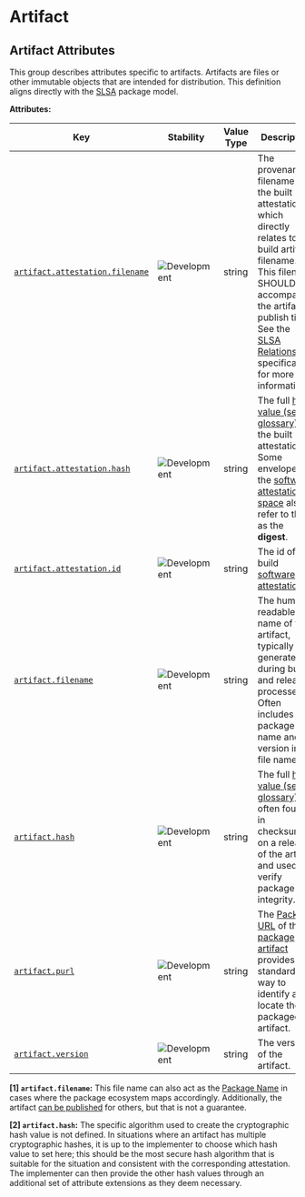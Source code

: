 <!-- NOTE: THIS FILE IS AUTOGENERATED. DO NOT EDIT BY HAND. -->
<!-- see templates/registry/markdown/attribute_namespace.md.j2 -->

# Artifact

## Artifact Attributes

This group describes attributes specific to artifacts. Artifacts are files or other immutable objects that are intended for distribution. This definition aligns directly with the [SLSA](https://slsa.dev/spec/v1.0/terminology#package-model) package model.

**Attributes:**

| Key | Stability | Value Type | Description | Example Values |
|---|---|---|---|---|
| <a id="artifact-attestation-filename" href="#artifact-attestation-filename">`artifact.attestation.filename`</a> | ![Development](https://img.shields.io/badge/-development-blue) | string | The provenance filename of the built attestation which directly relates to the build artifact filename. This filename SHOULD accompany the artifact at publish time. See the [SLSA Relationship](https://slsa.dev/spec/v1.0/distributing-provenance#relationship-between-artifacts-and-attestations) specification for more information. | `golang-binary-amd64-v0.1.0.attestation`; `docker-image-amd64-v0.1.0.intoto.json1`; `release-1.tar.gz.attestation`; `file-name-package.tar.gz.intoto.json1` |
| <a id="artifact-attestation-hash" href="#artifact-attestation-hash">`artifact.attestation.hash`</a> | ![Development](https://img.shields.io/badge/-development-blue) | string | The full [hash value (see glossary)](https://nvlpubs.nist.gov/nistpubs/FIPS/NIST.FIPS.186-5.pdf), of the built attestation. Some envelopes in the [software attestation space](https://github.com/in-toto/attestation/tree/main/spec) also refer to this as the **digest**. | `1b31dfcd5b7f9267bf2ff47651df1cfb9147b9e4df1f335accf65b4cda498408` |
| <a id="artifact-attestation-id" href="#artifact-attestation-id">`artifact.attestation.id`</a> | ![Development](https://img.shields.io/badge/-development-blue) | string | The id of the build [software attestation](https://slsa.dev/attestation-model). | `123` |
| <a id="artifact-filename" href="#artifact-filename">`artifact.filename`</a> | ![Development](https://img.shields.io/badge/-development-blue) | string | The human readable file name of the artifact, typically generated during build and release processes. Often includes the package name and version in the file name. [1] | `golang-binary-amd64-v0.1.0`; `docker-image-amd64-v0.1.0`; `release-1.tar.gz`; `file-name-package.tar.gz` |
| <a id="artifact-hash" href="#artifact-hash">`artifact.hash`</a> | ![Development](https://img.shields.io/badge/-development-blue) | string | The full [hash value (see glossary)](https://nvlpubs.nist.gov/nistpubs/FIPS/NIST.FIPS.186-5.pdf), often found in checksum.txt on a release of the artifact and used to verify package integrity. [2] | `9ff4c52759e2c4ac70b7d517bc7fcdc1cda631ca0045271ddd1b192544f8a3e9` |
| <a id="artifact-purl" href="#artifact-purl">`artifact.purl`</a> | ![Development](https://img.shields.io/badge/-development-blue) | string | The [Package URL](https://github.com/package-url/purl-spec) of the [package artifact](https://slsa.dev/spec/v1.0/terminology#package-model) provides a standard way to identify and locate the packaged artifact. | `pkg:github/package-url/purl-spec@1209109710924`; `pkg:npm/foo@12.12.3` |
| <a id="artifact-version" href="#artifact-version">`artifact.version`</a> | ![Development](https://img.shields.io/badge/-development-blue) | string | The version of the artifact. | `v0.1.0`; `1.2.1`; `122691-build` |

**[1] `artifact.filename`:** This file name can also act as the [Package Name](https://slsa.dev/spec/v1.0/terminology#package-model)
in cases where the package ecosystem maps accordingly.
Additionally, the artifact [can be published](https://slsa.dev/spec/v1.0/terminology#software-supply-chain)
for others, but that is not a guarantee.

**[2] `artifact.hash`:** The specific algorithm used to create the cryptographic hash value is
not defined. In situations where an artifact has multiple
cryptographic hashes, it is up to the implementer to choose which
hash value to set here; this should be the most secure hash algorithm
that is suitable for the situation and consistent with the
corresponding attestation. The implementer can then provide the other
hash values through an additional set of attribute extensions as they
deem necessary.
